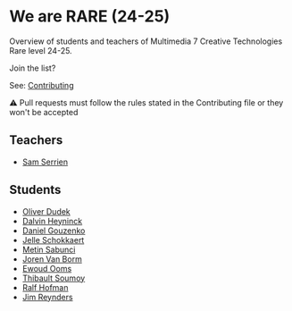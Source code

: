 # We are RARE (24-25)

Overview of students and teachers of Multimedia 7 Creative Technologies Rare level 24-25.

Join the list?

See: [Contributing](./CONTRIBUTING.md)

⚠️ Pull requests must follow the rules stated in the Contributing file or they won't be accepted

## Teachers

* [Sam Serrien](./people/sam_serrien.md)

## Students

* [Oliver Dudek](./people/oliver_dudek.md)
* [Dalvin Heyninck](./people/dalvin.heyninck.md)
* [Daniel Gouzenko](./people/daniel_gouzenko.md)
* [Jelle Schokkaert](./people/jelle.schokkaert.md)
* [Metin Sabunci](./people/Metin_Sabunci.md)
* [Joren Van Borm](./people/joren_vanborm.md)
* [Ewoud Ooms](./people/ewoud_ooms.md)
* [Thibault Soumoy](./people/thibault_soumoy.md)
* [Ralf Hofman](./people/Ralf_Hofman.md)
* [Jim Reynders](./people/Jim_Reynders.md)
